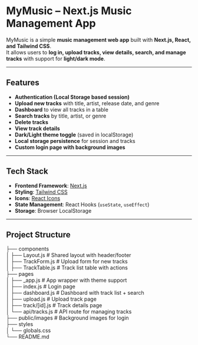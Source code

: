 #  MyMusic – Next.js Music Management App

MyMusic is a simple **music management web app** built with **Next.js, React, and Tailwind CSS**.  
It allows users to **log in, upload tracks, view details, search, and manage tracks** with support for **light/dark mode**.

---

##  Features

-  **Authentication (Local Storage based session)**
-  **Upload new tracks** with title, artist, release date, and genre
-  **Dashboard** to view all tracks in a table
-  **Search tracks** by title, artist, or genre
-  **Delete tracks**
-  **View track details**
-  **Dark/Light theme toggle** (saved in localStorage)
-  **Local storage persistence** for session and tracks
-  **Custom login page with background images**

---

##  Tech Stack

- **Frontend Framework**: [Next.js](https://nextjs.org/)
- **Styling**: [Tailwind CSS](https://tailwindcss.com/)
- **Icons**: [React Icons](https://react-icons.github.io/react-icons/)
- **State Management**: React Hooks (`useState`, `useEffect`)
- **Storage**: Browser LocalStorage

---

##  Project Structure

├── components      
│ ├── Layout.js # Shared layout with header/footer    
│ ├── TrackForm.js # Upload form for new tracks      
│ ├── TrackTable.js # Track list table with actions      
├── pages      
│ ├── _app.js # App wrapper with theme support      
│ ├── index.js # Login page    
│ ├── dashboard.js # Dashboard with track list + search      
│ ├── upload.js # Upload track page    
│ ├── track/[id].js # Track details page    
│ └── api/tracks.js # API route for managing tracks    
├── public/images # Background images for login    
├── styles      
│ └── globals.css      
└── README.md      
